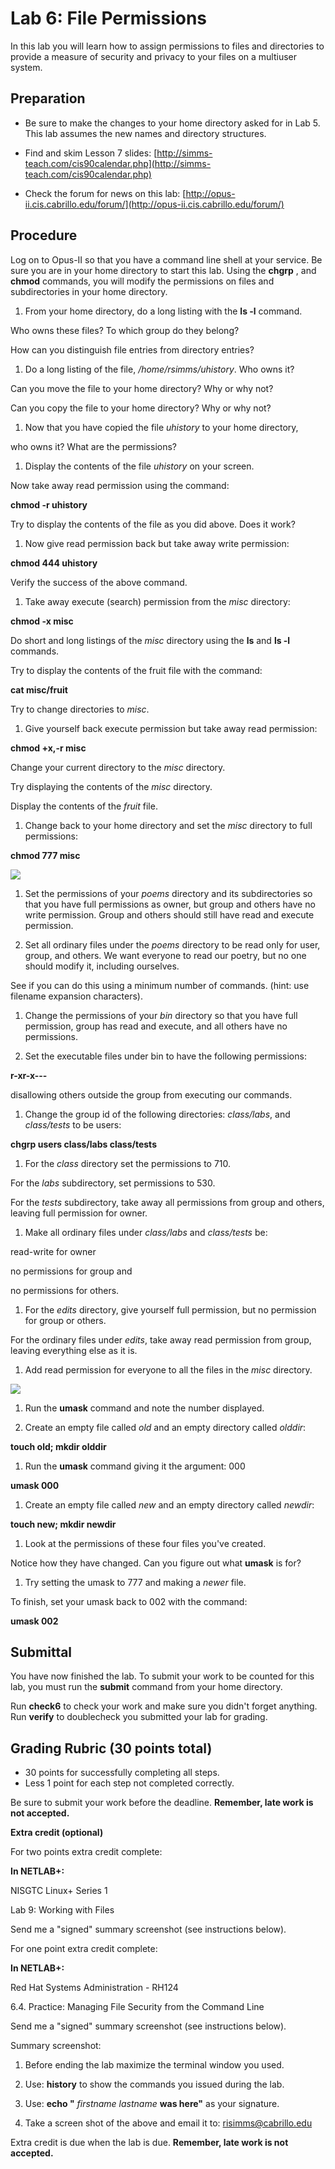 # Lab 6: File Permissions

In this lab you will learn how to assign permissions to files and directories to provide a measure of security and privacy to your files on a multiuser system.

## Preparation

- Be sure to make the changes to your home directory asked for in Lab 5. This lab assumes the new names and directory structures.

- Find and skim Lesson 7 slides: [http://simms-teach.com/cis90calendar.php](http://simms-teach.com/cis90calendar.php)
- Check the forum for news on this lab: [http://opus-ii.cis.cabrillo.edu/forum/](http://opus-ii.cis.cabrillo.edu/forum/)

## Procedure

Log on to Opus-II so that you have a command line shell at your service. Be sure you are in your home directory to start this lab. Using the **chgrp** , and **chmod** commands, you will modify the permissions on files and subdirectories in your home directory.

1. From your home directory, do a long listing with the **ls -l** command.

Who owns these files? To which group do they belong?

How can you distinguish file entries from directory entries?

1. Do a long listing of the file, _/home/rsimms/uhistory_. Who owns it?

Can you move the file to your home directory? Why or why not?

Can you copy the file to your home directory? Why or why not?

1. Now that you have copied the file _uhistory_ to your home directory,

who owns it? What are the permissions?

1. Display the contents of the file _uhistory_ on your screen.

Now take away read permission using the command:

**chmod -r uhistory**

Try to display the contents of the file as you did above. Does it work?

1. Now give read permission back but take away write permission:

**chmod 444 uhistory**

Verify the success of the above command.

1. Take away execute (search) permission from the _misc_ directory:

**chmod -x misc**

Do short and long listings of the _misc_ directory using the **ls** and **ls -l** commands.

Try to display the contents of the fruit file with the command:

**cat misc/fruit**

Try to change directories to _misc_.

1. Give yourself back execute permission but take away read permission:

**chmod +x,-r misc**

Change your current directory to the _misc_ directory.

Try displaying the contents of the _misc_ directory.

Display the contents of the _fruit_ file.

1. Change back to your home directory and set the _misc_ directory to full permissions:

**chmod 777 misc**

![](cis90lab06_html_237499165a11f2b9.gif)

1. Set the permissions of your _poems_ directory and its subdirectories so that you have full permissions as owner, but group and others have no write permission. Group and others should still have read and execute permission.

1. Set all ordinary files under the _poems_ directory to be read only for user, group, and others. We want everyone to read our poetry, but no one should modify it, including ourselves.

See if you can do this using a minimum number of commands. (hint: use filename expansion characters).

1. Change the permissions of your _bin_ directory so that you have full permission, group has read and execute, and all others have no permissions.

1. Set the executable files under bin to have the following permissions:

**r-xr-x---**

disallowing others outside the group from executing our commands.

1. Change the group id of the following directories: _class/labs_, and _class/tests_ to be users:

**chgrp users class/labs class/tests**

1. For the _class_ directory set the permissions to 710.

For the _labs_ subdirectory, set permissions to 530.

For the _tests_ subdirectory, take away all permissions from group and others, leaving full permission for owner.

1. Make all ordinary files under _class/labs_ and _class/tests_ be:

read-write for owner

no permissions for group and

no permissions for others.

1. For the _edits_ directory, give yourself full permission, but no permission for group or others.

For the ordinary files under _edits_, take away read permission from group, leaving everything else as it is.

1. Add read permission for everyone to all the files in the _misc_ directory.

![](cis90lab06_html_237499165a11f2b9.gif)

1. Run the **umask** command and note the number displayed.

1. Create an empty file called _old_ and an empty directory called _olddir_:

**touch old; mkdir olddir**

1. Run the **umask** command giving it the argument: 000

**umask 000**

1. Create an empty file called _new_ and an empty directory called _newdir_:

**touch new; mkdir newdir**

1. Look at the permissions of these four files you've created.

Notice how they have changed. Can you figure out what **umask** is for?

1. Try setting the umask to 777 and making a _newer_ file.

To finish, set your umask back to 002 with the command:

**umask 002**

## Submittal

You have now finished the lab. To submit your work to be counted for this lab, you must run the **submit** command from your home directory.

Run **check6** to check your work and make sure you didn't forget anything. Run **verify** to doublecheck you submitted your lab for grading.

## Grading Rubric (30 points total)

- 30 points for successfully completing all steps.
- Less 1 point for each step not completed correctly.

Be sure to submit your work before the deadline. **Remember, late work is not accepted.**

**Extra credit (optional)**

For two points extra credit complete:

**In NETLAB+:**

NISGTC Linux+ Series 1

Lab 9: Working with Files

Send me a "signed" summary screenshot (see instructions below).

For one point extra credit complete:

**In NETLAB+:**

Red Hat Systems Administration - RH124

6.4. Practice: Managing File Security from the Command Line

Send me a "signed" summary screenshot (see instructions below).

Summary screenshot:

1) Before ending the lab maximize the terminal window you used.

2) Use: **history** to show the commands you issued during the lab.

3) Use: **echo "** _firstname lastname_ **was here"** as your signature.

4) Take a screen shot of the above and email it to: risimms@cabrillo.edu

Extra credit is due when the lab is due. **Remember, late work is not accepted.**

